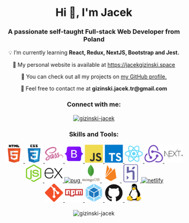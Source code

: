 <h1 align="center">Hi 👋, I'm Jacek</h1>
<h3 align="center">A passionate self-taught Full-stack Web Developer from Poland</h3>

<p align="center">💡 I’m currently learning <b>React, Redux, NextJS, Bootstrap and Jest.</b></p>
<p align="center">📑 My personal website is available at <a href="https://jacekgizinski.space" target="_blank" rel="noreferrer">https://jacekgizinski.space</a></p>
<p align="center">💼 You can check out all my projects on <a href="https://github.com/gizinski-jacek?tab=repositories" target="_blank" rel="noreferrer">my GitHub profile.</a></p>
<p align="center">📧 Feel free to contact me at <b>gizinski.jacek.tr@gmail.com</b></p>

<h3 align="center">Connect with me:</h3>
<div align="center">
  <a href="https://linkedin.com/in/gizinski-jacek" target="_blank" rel="noreferrer">
    <img align="center" src="https://raw.githubusercontent.com/rahuldkjain/github-profile-readme-generator/master/src/images/icons/Social/linked-in-alt.svg" alt="gizinski-jacek" height="40" width="40" />
  </a>
</div>
<h3 align="center">Skills and Tools:</h3>
<div align="center"> 
  <a href="https://www.w3.org/html" target="_blank" rel="noreferrer">
    <img src="https://raw.githubusercontent.com/devicons/devicon/master/icons/html5/html5-original-wordmark.svg" alt="html5" width="48" height="48"/>
  </a>
  <a href="https://www.w3schools.com/css" target="_blank" rel="noreferrer">
    <img src="https://raw.githubusercontent.com/devicons/devicon/master/icons/css3/css3-original-wordmark.svg" alt="css3" width="48" height="48"/>
  </a>
  <a href="https://sass-lang.com" target="_blank" rel="noreferrer">
    <img src="https://raw.githubusercontent.com/devicons/devicon/master/icons/sass/sass-original.svg" alt="sass" width="48" height="48"/>
  </a>
  <a href="https://getbootstrap.com" target="_blank" rel="noreferrer">
    <img src="https://raw.githubusercontent.com/devicons/devicon/master/icons/bootstrap/bootstrap-original.svg" alt="bootstrap" width="48" height="48"/>
  </a>
  <a href="https://developer.mozilla.org/en-US/docs/Web/JavaScript" target="_blank" rel="noreferrer">
    <img src="https://raw.githubusercontent.com/devicons/devicon/master/icons/javascript/javascript-original.svg" alt="javascript" width="48" height="48"/>
  </a>
  <a href="https://www.typescriptlang.org" target="_blank" rel="noreferrer">
    <img src="https://raw.githubusercontent.com/devicons/devicon/master/icons/typescript/typescript-original.svg" alt="typescript" width="48" height="48"/>
  </a>
  <a href="https://reactjs.org" target="_blank" rel="noreferrer">
    <img src="https://raw.githubusercontent.com/devicons/devicon/master/icons/react/react-original.svg" alt="react" width="48" height="48"/>
  </a>
  <a href="https://redux.js.org" target="_blank" rel="noreferrer">
    <img src="https://raw.githubusercontent.com/devicons/devicon/master/icons/redux/redux-original.svg" alt="redux" width="48" height="48"/>
  </a>
  <a href="https://nextjs.org" target="_blank" rel="noreferrer">
    <img src="https://raw.githubusercontent.com/devicons/devicon/master/icons/nextjs/nextjs-original-wordmark.svg" alt="nextjs" width="48" height="48"/>
  </a>
  <br>
  <a href="https://nodejs.org" target="_blank" rel="noreferrer">
    <img src="https://raw.githubusercontent.com/devicons/devicon/master/icons/nodejs/nodejs-original.svg" alt="nodejs" width="48" height="48"/>
  </a>
  <a href="https://expressjs.com" target="_blank" rel="noreferrer">
    <img src="https://raw.githubusercontent.com/devicons/devicon/master/icons/express/express-original.svg" alt="express" width="48" height="48"/>
  </a>
  <!--
  <a href="https://nestjs.com" target="_blank" rel="noreferrer">
    <img src="https://raw.githubusercontent.com/devicons/devicon/master/icons/nestjs/nestjs-plain.svg" alt="nestjs" width="48" height="48"/>
  </a>
  -->
  <a href="https://pugjs.org" target="_blank" rel="noreferrer">
    <img src="https://www.vectorlogo.zone/logos/pugjs/pugjs-icon.svg" alt="pug" width="48" height="48"/>
  </a>
  <a href="https://www.mongodb.com" target="_blank" rel="noreferrer">
    <img src="https://raw.githubusercontent.com/devicons/devicon/master/icons/mongodb/mongodb-original-wordmark.svg" alt="mongodb" width="48" height="48"/>
  </a>
  <a href="https://firebase.google.com" target="_blank" rel="noreferrer">
    <img src="https://raw.githubusercontent.com/devicons/devicon/master/icons/firebase/firebase-plain.svg" alt="firebase" width="48" height="48"/>
  </a>
  <a href="https://heroku.com" target="_blank" rel="noreferrer">
    <img src="https://raw.githubusercontent.com/devicons/devicon/master/icons/heroku/heroku-original.svg" alt="heroku" width="48" height="48"/>
  </a>
  <a href="https://www.netlify.com" target="_blank" rel="noreferrer">
    <img src="https://www.vectorlogo.zone/logos/netlify/netlify-icon.svg" alt="netlify" width="48" height="48"/>
  </a>
  <br>
  <a href="https://git-scm.com" target="_blank" rel="noreferrer">
    <img src="https://raw.githubusercontent.com/devicons/devicon/master/icons/git/git-original.svg" alt="git" width="48" height="48"/>
  </a>
  <a href="https://www.npmjs.com" target="_blank" rel="noreferrer">
    <img src="https://raw.githubusercontent.com/devicons/devicon/master/icons/npm/npm-original-wordmark.svg" alt="npm" width="48" height="48"/>
  </a>
  <a href="https://webpack.js.org" target="_blank" rel="noreferrer">
    <img src="https://raw.githubusercontent.com/devicons/devicon/master/icons/webpack/webpack-original.svg" alt="webpack" width="48" height="48"/>
  </a>
  <a href="https://github.com" target="_blank" rel="noreferrer">
    <img src="https://raw.githubusercontent.com/devicons/devicon/master/icons/github/github-original.svg" alt="github" width="48" height="48"/>
  </a>
  <a href="https://www.linux.org" target="_blank" rel="noreferrer">
    <img src="https://raw.githubusercontent.com/devicons/devicon/master/icons/linux/linux-original.svg" alt="linux" width="48" height="48"/>
  </a>
</div>
<br>
<div align="center"><img align="center" src="https://github-readme-stats.vercel.app/api/top-langs?username=gizinski-jacek&show_icons=true&locale=en&layout=compact" alt="gizinski-jacek" /></div>

